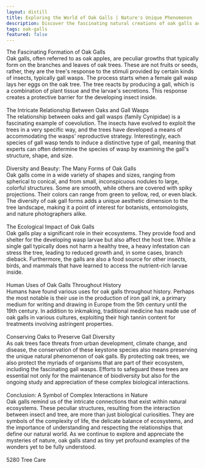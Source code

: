 ```yaml
---
layout: distill
title: Exploring the World of Oak Galls | Nature's Unique Phenomenon
description: Discover the fascinating natural creations of oak galls and their crucial role in diverse ecosystems. Explore this unique botanical marvel.
tags: oak-galls
featured: false
---
```


The Fascinating Formation of Oak Galls<br />Oak galls, often referred to as oak apples, are peculiar growths that typically form on the branches and leaves of oak trees. These are not fruits or seeds, rather, they are the tree's response to the stimuli provided by certain kinds of insects, typically gall wasps. The process starts when a female gall wasp lays her eggs on the oak tree. The tree reacts by producing a gall, which is a combination of plant tissue and the larvae's secretions. This response creates a protective barrier for the developing insect inside.<br /><br />The Intricate Relationship Between Oaks and Gall Wasps<br />The relationship between oaks and gall wasps (family Cynipidae) is a fascinating example of coevolution. The insects have evolved to exploit the trees in a very specific way, and the trees have developed a means of accommodating the wasps' reproductive strategy. Interestingly, each species of gall wasp tends to induce a distinctive type of gall, meaning that experts can often determine the species of wasp by examining the gall's structure, shape, and size.<br /><br />Diversity and Beauty: The Many Forms of Oak Galls<br />Oak galls come in a wide variety of shapes and sizes, ranging from spherical to conical, and from small, inconspicuous nodules to large, colorful structures. Some are smooth, while others are covered with spiky projections. Their colors can range from green to yellow, red, or even black. The diversity of oak gall forms adds a unique aesthetic dimension to the tree landscape, making it a point of interest for botanists, entomologists, and nature photographers alike.<br /><br />The Ecological Impact of Oak Galls<br />Oak galls play a significant role in their ecosystems. They provide food and shelter for the developing wasp larvae but also affect the host tree. While a single gall typically does not harm a healthy tree, a heavy infestation can stress the tree, leading to reduced growth and, in some cases, branch dieback. Furthermore, the galls are also a food source for other insects, birds, and mammals that have learned to access the nutrient-rich larvae inside.<br /><br />Human Uses of Oak Galls Throughout History<br />Humans have found various uses for oak galls throughout history. Perhaps the most notable is their use in the production of iron gall ink, a primary medium for writing and drawing in Europe from the 5th century until the 19th century. In addition to inkmaking, traditional medicine has made use of oak galls in various cultures, exploiting their high tannin content for treatments involving astringent properties.<br /><br />Conserving Oaks to Preserve Gall Diversity<br />As oak trees face threats from urban development, climate change, and disease, the conservation of these keystone species also means preserving the unique natural phenomenon of oak galls. By protecting oak trees, we also protect the myriads of organisms that are part of their ecosystem, including the fascinating gall wasps. Efforts to safeguard these trees are essential not only for the maintenance of biodiversity but also for the ongoing study and appreciation of these complex biological interactions.<br /><br />Conclusion: A Symbol of Complex Interactions in Nature<br />Oak galls remind us of the intricate connections that exist within natural ecosystems. These peculiar structures, resulting from the interaction between insect and tree, are more than just biological curiosities. They are symbols of the complexity of life, the delicate balance of ecosystems, and the importance of understanding and respecting the relationships that define our natural world. As we continue to explore and appreciate the mysteries of nature, oak galls stand as tiny yet profound examples of the wonders yet to be fully understood.<br /><br />5280 Tree Care
